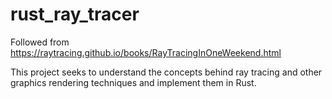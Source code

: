 # rust_ray_tracer
Followed from https://raytracing.github.io/books/RayTracingInOneWeekend.html

This project seeks to understand the concepts behind ray tracing and other graphics rendering techniques and implement them in Rust.
